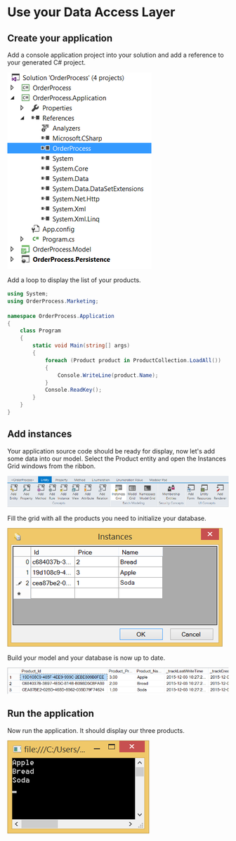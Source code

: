 # Use your Data Access Layer

## Create your application

Add a console application project into your solution and add a reference to your generated C# project.

![](img/getting-started/use-your-dal-01.png)

Add a loop to display the list of your products.

```csharp
using System;
using OrderProcess.Marketing;

namespace OrderProcess.Application
{
    class Program
    {
        static void Main(string[] args)
        {
            foreach (Product product in ProductCollection.LoadAll())
            {
                Console.WriteLine(product.Name);
            }
            Console.ReadKey();
        }
    }
}
```


## Add instances

Your application source code should be ready for display, now let's add some data into our model. Select the Product entity and open the Instances Grid windows from the ribbon.

![](img/getting-started/use-your-dal-02.png)

Fill the grid with all the products you need to initialize your database.

![](img/getting-started/use-your-dal-03.png)

Build your model and your database is now up to date.

![](img/getting-started/use-your-dal-04.png)

## Run the application

Now run the application. It should display our three products.

![](img/getting-started/use-your-dal-05.png)
